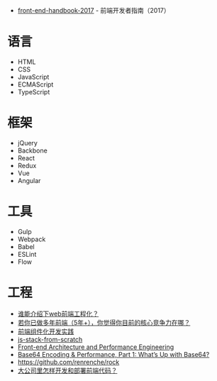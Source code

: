 - [front-end-handbook-2017](https://github.com/xitu/front-end-handbook-2017) - 前端开发者指南（2017）

# 语言
- HTML
- CSS
- JavaScript
- ECMAScript
- TypeScript

# 框架
- jQuery
- Backbone
- React
- Redux
- Vue
- Angular

# 工具
- Gulp
- Webpack
- Babel
- ESLint
- Flow

# 工程
- [谁能介绍下web前端工程化？](https://www.zhihu.com/question/24558375/answer/139490316)
- [若你已做多年前端（5年+），你觉得你目前的核心竞争力在哪？](https://www.zhihu.com/question/53542412/answer/136249818)
- [前端组件化开发实践](http://tech.meituan.com/frontend-component-practice.html)
- [js-stack-from-scratch](https://github.com/verekia/js-stack-from-scratch)
- [Front-end Architecture and Performance Engineering](https://csswizardry.com/)
- [Base64 Encoding & Performance, Part 1: What’s Up with Base64?](https://csswizardry.com/2017/02/base64-encoding-and-performance/)
- https://github.com/renrenche/rock
- [大公司里怎样开发和部署前端代码？](https://www.zhihu.com/question/20790576)
